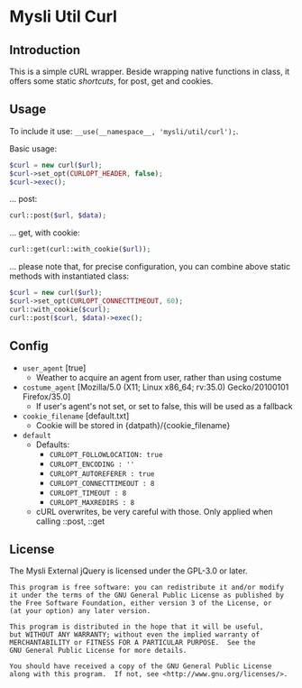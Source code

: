 # Mysli Util Curl

## Introduction

This is a simple cURL wrapper. Beside wrapping native functions in class, it
offers some static _shortcuts_, for post, get and cookies.

## Usage

To include it use: `__use(__namespace__, 'mysli/util/curl');`.

Basic usage:

```php
$curl = new curl($url);
$curl->set_opt(CURLOPT_HEADER, false);
$curl->exec();
```

... post:

```php
curl::post($url, $data);
```

... get, with cookie:

```php
curl::get(curl::with_cookie($url));
```

... please note that, for precise configuration, you can combine above static
methods with instantiated class:

```php
$curl = new curl($url);
$curl->set_opt(CURLOPT_CONNECTTIMEOUT, 60);
curl::with_cookie($curl);
curl::post($curl, $data)->exec();
```

## Config

* `user_agent` [true]
    - Weather to acquire an agent from user, rather than using costume
* `costume_agent` [Mozilla/5.0 (X11; Linux x86_64; rv:35.0) Gecko/20100101 Firefox/35.0]
    - If user's agent's not set, or set to false, this will be used as a fallback
* `cookie_filename` [default.txt]
    - Cookie will be stored in {datpath}/{cookie_filename}
* `default`
    - Defaults:
        + `CURLOPT_FOLLOWLOCATION: true`
        + `CURLOPT_ENCODING : ''`
        + `CURLOPT_AUTOREFERER : true`
        + `CURLOPT_CONNECTTIMEOUT : 8`
        + `CURLOPT_TIMEOUT : 8`
        + `CURLOPT_MAXREDIRS : 8`
    - cURL overwrites, be very careful with those. Only applied when calling ::post, ::get

## License

The Mysli External jQuery is licensed under the GPL-3.0 or later.

    This program is free software: you can redistribute it and/or modify
    it under the terms of the GNU General Public License as published by
    the Free Software Foundation, either version 3 of the License, or
    (at your option) any later version.

    This program is distributed in the hope that it will be useful,
    but WITHOUT ANY WARRANTY; without even the implied warranty of
    MERCHANTABILITY or FITNESS FOR A PARTICULAR PURPOSE.  See the
    GNU General Public License for more details.

    You should have received a copy of the GNU General Public License
    along with this program.  If not, see <http://www.gnu.org/licenses/>.
